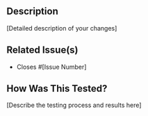 ## Description

[Detailed description of your changes]

## Related Issue(s)

- Closes #[Issue Number]

## How Was This Tested?

[Describe the testing process and results here]
